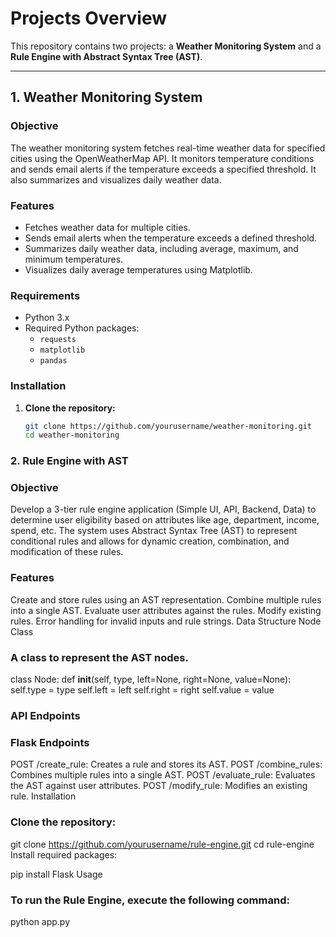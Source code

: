 # Projects Overview

This repository contains two projects: a **Weather Monitoring System** and a **Rule Engine with Abstract Syntax Tree (AST)**.

---

## 1. Weather Monitoring System

### Objective
The weather monitoring system fetches real-time weather data for specified cities using the OpenWeatherMap API. It monitors temperature conditions and sends email alerts if the temperature exceeds a specified threshold. It also summarizes and visualizes daily weather data.

### Features
- Fetches weather data for multiple cities.
- Sends email alerts when the temperature exceeds a defined threshold.
- Summarizes daily weather data, including average, maximum, and minimum temperatures.
- Visualizes daily average temperatures using Matplotlib.

### Requirements
- Python 3.x
- Required Python packages:
  - `requests`
  - `matplotlib`
  - `pandas`

### Installation
1. **Clone the repository:**
   ```bash
   git clone https://github.com/yourusername/weather-monitoring.git
   cd weather-monitoring

### 2. Rule Engine with AST
### Objective
Develop a 3-tier rule engine application (Simple UI, API, Backend, Data) to determine user eligibility based on attributes like age, department, income, spend, etc. The system uses Abstract Syntax Tree (AST) to represent conditional rules and allows for dynamic creation, combination, and modification of these rules.

### Features
Create and store rules using an AST representation.
Combine multiple rules into a single AST.
Evaluate user attributes against the rules.
Modify existing rules.
Error handling for invalid inputs and rule strings.
Data Structure
Node Class
### A class to represent the AST nodes.

class Node:
    def __init__(self, type, left=None, right=None, value=None):
        self.type = type
        self.left = left
        self.right = right
        self.value = value
### API Endpoints
### Flask Endpoints
POST /create_rule: Creates a rule and stores its AST.
POST /combine_rules: Combines multiple rules into a single AST.
POST /evaluate_rule: Evaluates the AST against user attributes.
POST /modify_rule: Modifies an existing rule.
Installation

### Clone the repository:
git clone https://github.com/yourusername/rule-engine.git
cd rule-engine
Install required packages:


pip install Flask
Usage
### To run the Rule Engine, execute the following command:
python app.py
